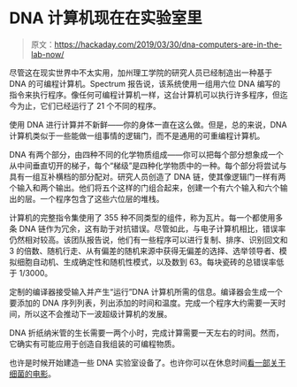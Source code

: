 # DNA 计算机现在在实验室里

> 原文：<https://hackaday.com/2019/03/30/dna-computers-are-in-the-lab-now/>

尽管这在现实世界中不太实用，加州理工学院的研究人员已经制造出一种基于 DNA 的可编程计算机。Spectrum 报告说，该系统使用一组用六位 DNA 编写的指令来执行程序。像任何可编程计算机一样，这台计算机可以执行许多程序，但迄今为止，它们已经运行了 21 个不同的程序。

使用 DNA 进行计算并不新鲜——你的身体一直在这么做。但是，总的来说，DNA 计算机类似于一些能做一组事情的逻辑门，而不是通用的可重编程计算机。

DNA 有两个部分，由四种不同的化学物质组成——你可以把每个部分想象成一个从中间垂直切开的梯子，每个“梯级”是四种化学物质中的一种。每个部分将尝试与具有一组互补横档的部分配对。研究人员创造了 DNA 链，使其像逻辑门一样有两个输入和两个输出。他们将五个这样的门组合起来，创建一个有六个输入和六个输出的层。一个程序包含了这些六位层的堆栈。

计算机的完整指令集使用了 355 种不同类型的组件，称为瓦片。每一个都使用多条 DNA 链作为冗余，这有助于对抗错误。尽管如此，与电子计算机相比，错误率仍然相对较高。该团队报告说，他们有一些程序可以进行复制、排序、识别回文和 3 的倍数、随机行走、从有偏差的随机来源中获得无偏差的选择、选举领导者、模拟细胞自动机、生成确定性和随机性模式，以及数到 63。每块瓷砖的总错误率低于 1/3000。

定制的编译器接受输入并产生“运行”DNA 计算机所需的信息。编译器会生成一个要添加的 DNA 序列列表，列出添加的时间和温度。完成一个程序大约需要一天时间，所以这不会推动下一波超级计算机的发展。

DNA 折纸纳米管的生长需要一两个小时，完成计算需要一天左右的时间。然而，它确实有可能应用于创造自我组装的可编程物质。

也许是时候开始建造一些 DNA 实验室设备了。也许你可以在休息时间[看一部关于细菌的电影](https://hackaday.com/2017/07/13/movie-encoded-in-dna-is-the-first-step-toward-datalogging-with-living-cells/)。